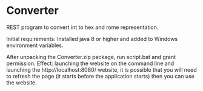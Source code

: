 # Converter
REST program to convert int to hex and rome representation.

Initial requirements:
Installed java 8 or higher and added to Windows environment variables.
 

After unpacking the Converter.zip package, run script.bat and grant permission.
Effect: launching the website on the command line and launching the http://localhost:8080/ website, 
it is possible that you will need to refresh the page (it starts before the application starts) then you can use the website.
